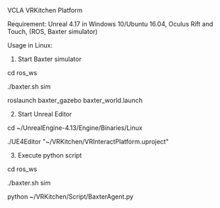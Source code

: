 VCLA VRKitchen Platform 

Requirement: Unreal 4.17 in Windows 10/Ubuntu 16.04, Oculus Rift and Touch, (ROS, Baxter simulator)

Usage in Linux:

1. Start Baxter simulator

cd ros_ws

./baxter.sh sim

roslaunch baxter_gazebo baxter_world.launch

2. Start Unreal Editor

cd ~/UnrealEngine-4.13/Engine/Binaries/Linux

./UE4Editor "~/VRKitchen/VRInteractPlatform.uproject"

3. Execute python script

cd ros_ws

./baxter.sh sim

python ~/VRKitchen/Script/BaxterAgent.py
